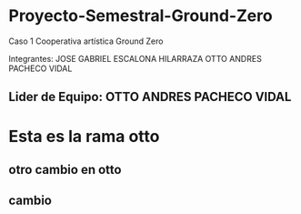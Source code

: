# Proyecto-Semestral-Ground-Zero
Caso 1 Cooperativa artística Ground Zero

Integrantes: JOSE GABRIEL ESCALONA HILARRAZA
             OTTO ANDRES PACHECO VIDAL
             
## Lider de Equipo: OTTO ANDRES PACHECO VIDAL

# Esta es la rama otto
## otro cambio en otto

## cambio